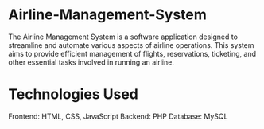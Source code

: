 # Airline-Management-System
The Airline Management System is a software application designed to streamline and automate various aspects of airline operations. This system aims to provide efficient management of flights, reservations, ticketing, and other essential tasks involved in running an airline.

# Technologies Used
Frontend: HTML, CSS, JavaScript
Backend: PHP
Database: MySQL
